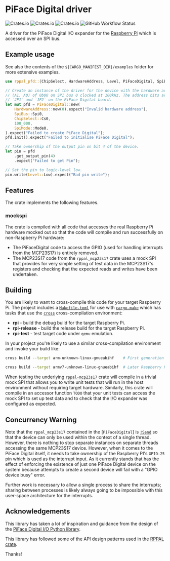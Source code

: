 # PiFace Digital driver

![Crates.io](https://img.shields.io/crates/v/rppal-pfd)
![Crates.io](https://img.shields.io/crates/d/rppal-pfd)
![Crates.io](https://img.shields.io/crates/l/rppal-pfd)
![GitHub Workflow Status](https://img.shields.io/github/workflow/status/solimike/rppal-pifacedigital/todo)

A driver for the PiFace Digital I/O expander for the
[Raspberry Pi](https://www.raspberrypi.org/) which is accessed over an SPI bus.

## Example usage

See also the contents of the `${CARGO_MANIFEST_DIR}/examples` folder for more extensive examples.

``` rust no_run
use rppal_pfd::{ChipSelect, HardwareAddress, Level, PiFaceDigital, SpiBus, SpiMode};

// Create an instance of the driver for the device with the hardware address
// (A1, A0) of 0b00 on SPI bus 0 clocked at 100kHz. The address bits are set using
// `JP1` and `JP2` on the PiFace Digital board.
let mut pfd = PiFaceDigital::new(
    HardwareAddress::new(0).expect("Invalid hardware address"),
    SpiBus::Spi0,
    ChipSelect::Cs0,
    100_000,
    SpiMode::Mode0,
).expect("Failed to create PiFace Digital");
pfd.init().expect("Failed to initialise PiFace Digital");

// Take ownership of the output pin on bit 4 of the device.
let pin = pfd
    .get_output_pin(4)
    .expect("Failed to get Pin");

// Set the pin to logic-level low.
pin.write(Level::Low).expect("Bad pin write");
```

## Features

The crate implements the following features.

### mockspi

The crate is compiled with all code that accesses the real Raspberry Pi hardware mocked
out so that the code will compile and run successfully on non-Raspberry Pi hardware:

- The PiFaceDigital code to access the GPIO (used for handling interrupts from the
  MCP23S17) is entirely removed.
- The MCP23S17 code from the `rppal_mcp23s17` crate uses a mock SPI that provides for
  very simple setting of test data in the MCP23S17's registers and checking that the
  expected reads and writes have been undertaken.

## Building

You are likely to want to cross-compile this code for your target Raspberry Pi. The
project includes a [`Makefile.toml`](./Makefile.toml) for use with
[`cargo-make`](https://crates.io/crates/cargo-make) which has tasks that use the
[`cross`](https://github.com/cross-rs/cross) cross-compilation environment:

- **rpi** - build the debug build for the target Raspberry Pi.
- **rpi-release** - build the release build for the target Raspberry Pi.
- **rpi-test** - test target code under `qemu` emulation.

In your project you're likely to use a similar cross-compilation environment and invoke
your build like:

``` bash
cross build --target arm-unknown-linux-gnueabihf    # First generation Raspberry Pi.

cross build --target armv7-unknown-linux-gnueabihf  # Later Raspberry Pi versions.
```

When testing the underlying [`rppal-mcp23s17`](https://crates.io/crates/rppal-mcp23s17)
crate will compile in a trivial mock SPI that allows you to write unit tests that will
run in the host environment without requiring target hardware. Similarly, this crate
will compile in an accessor function `TODO` that your unit tests can access the mock SPI
to set up test data and to check that the I/O expander was configured as expected.

## Concurrency Warning

Note that the `rppal_mcp23s17` contained in the [`PiFaceDigital`] is
[`!Send`](std::marker::Send) so that the device can only be used within the
context of a single thread. However, there is nothing to stop separate instances on
separate threads accessing the same MCP23S17 device.  However, when it comes to the
PiFace Digital itself, it needs to take ownership of the Raspberry PI's `GPIO-25`
pin which is used as the interrupt input. As it currently stands that has the effect
of enforcing the existence of just one PiFace Digital device on the system because
attempts to create a second device will fail with a "GPIO device busy" error.

Further work is necessary to allow a single process to share the interrupts; sharing
between processes is likely always going to be impossible with this user-space
architecture for the interrupts.

## Acknowledgements

This library has taken a lot of inspiration and guidance from the design of the
[PiFace Digital I/O Python library](https://github.com/piface/pifacedigitalio).

This library has followed some of the API design patterns used in the
[RPPAL crate](https://crates.io/crates/rppal).

Thanks!
